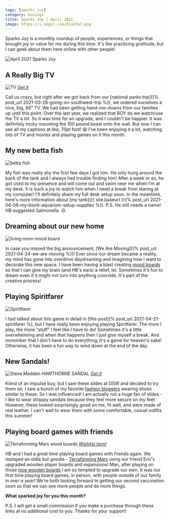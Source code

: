 ```yaml
---
tags: [sparks joy]
category: musings
title: Sparks Joy | April 2021
image: https://i.imgur.com/Ojubfa7.png
---
```

Sparks Joy is a monthly roundup of people, experiences, or things that brought joy or value for me during this time. It's like practicing gratitude, but I can geek about them here online with other people!

![April 2021 Sparks Joy](https://i.imgur.com/Ojubfa7.png)

## A Really Big TV
![TV](https://images-na.ssl-images-amazon.com/images/I/81SfyKpEieL._AC_SL1500_.jpg)
*[Get it](https://amzn.to/2QUDBII)*

Call us crazy, but right after we got back from our [national parks trip]({% post_url 2021-03-26-going-on-southwest-trip %}), we ordered ourselves a nice, big, 86" TV. We had been getting hand-me-downs from our families up until this point. Over the last year, we realized that BOY do we watch/use the TV a lot. So it was time for an upgrade, and I couldn't be happier. It was definitely tricky mounting the 100 pound beast onto the wall. But now I can see all my captions at like, 70pt font! :smile: I've been enjoying it a lot, watching lots of TV and movies and playing games on it this month.

## My new betta fish
![betta fish](https://lh3.googleusercontent.com/pw/ACtC-3dwEXrg3kQU2IEg80LzToTgSqi6U9n3pXPNg99NN0Woah7k-dd9Xgl63j0KTyuPNqrg571YGoMjwvpUTWPJTchTsJOPYHtMxzI0nKI2yUxi0RHJWHwhdsL5_NfFaTUFq3PLLyYL9aBncPovIWZoQeNGZQ=w1000-h667-no?authuser=0)

My fish was really shy the first few days I got him. He only hung around the back of the tank and I always had trouble finding him! After a week or so, he got used to my presence and will come out and swim near me when I'm at my desk. It is such a joy to watch him when I need a break from staring at my computer! I'll definitely share my full desk setup soon. In the meantime, here's more information about [my tank]({{ site.baseurl }}{% post_url 2021-04-06-my-biorb-aquarium-setup-supplies %}). P.S. He still needs a name! HB suggested Salmonella. :unamused:

## Dreaming about our new home
![living room mood board](https://i.imgur.com/9EZecdY.png)

In case you missed the big announcement, [We Are Moving]({% post_url 2021-04-24-we-are-moving %})! Ever since our dream became a reality, my mind has gone into overdrive daydreaming and imagining how I want to decorate this new space. I have been having a blast creating [mood boards](/tag/mood-boards) so that I can give my brain (and HB's ears) a relief, lol. Sometimes it's fun to dream even if it might not turn into anything concrete. It's part of the creative process!

## Playing Spiritfarer
![Spiritfarer](https://www.nintendo.com//content/dam/noa/en_US/games/switch/s/spiritfarer-switch/spiritfarer-switch-hero.jpg)

I had talked about this game in detail in [this post](% post_url 2021-04-21-spiritfarer %), but I have really been enjoying playing Spiritfarer. The more I play, the more "stuff" I feel like I have to do! Sometimes it's a little overwhelming and when that happens then I just give myself a break. And remember that I don't have to do everything; it's a game for heaven's sake! Otherwise, it has been a fun way to wind down at the end of the day.

## New Sandals!
![Steve Madden HAWTHORNE SANDAL](https://i.imgur.com/BPw6agr.jpg)
*[Get it](https://www.dsw.com/en/us/product/steve-madden-hawthorne-sandal/506268?activeColor=203)*

Kiiind of an impulse buy, but I saw these slides at DSW and decided to try them on. I saw a bunch of my favorite [fashion bloggers](https://fashionjackson.com/10-little-white-dresses-for-spring/) wearing shoes similar to these. So I was influenced! I am actually not a huge fan of slides - I like to wear strappy sandals because they feel more secure on my feet. However, these looked surprisingly good on me, fit well, and were made of real leather. I can't wait to wear them with some comfortable, casual outfits this summer!

## Playing board games with friends
![Terraforming Mars wood boards](https://images-na.ssl-images-amazon.com/images/I/81QjjTJ7WHL._AC_SL1500_.jpg)
*[Wishlist item!](https://amzn.to/3aGlays)*

HB and I had a great time playing board games with friends again. We replayed an oldie but goodie - [Terraforming Mars](https://amzn.to/2R16xyw) using our friend Eric's upgraded wooden player boards and expansions! Man, after playing on those [nice wooden boards](https://amzn.to/3aGlays) I am so tempted to upgrade our own. It was our first time playing board games, in person, with people outside of our family in *over a year!* We're both looking forward to getting our second vaccination soon so that we can see more people and do more things.



**What sparked joy for you this month?**

P.S. I will get a small commission if you make a purchase through these links at no additional cost to you. Thanks for your support!